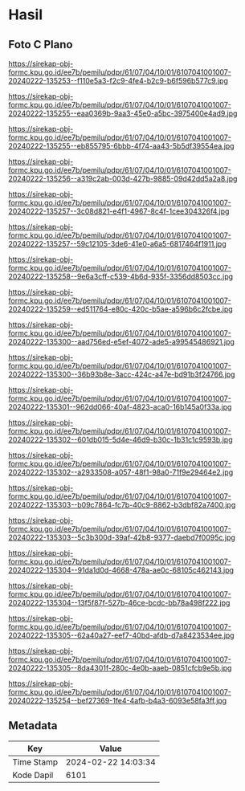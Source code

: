 # Hasil

## Foto C Plano

https://sirekap-obj-formc.kpu.go.id/ee7b/pemilu/pdpr/61/07/04/10/01/6107041001007-20240222-135253--f110e5a3-f2c9-4fe4-b2c9-b6f596b577c9.jpg

https://sirekap-obj-formc.kpu.go.id/ee7b/pemilu/pdpr/61/07/04/10/01/6107041001007-20240222-135255--eaa0369b-9aa3-45e0-a5bc-3975400e4ad9.jpg

https://sirekap-obj-formc.kpu.go.id/ee7b/pemilu/pdpr/61/07/04/10/01/6107041001007-20240222-135255--eb855795-6bbb-4f74-aa43-5b5df39554ea.jpg

https://sirekap-obj-formc.kpu.go.id/ee7b/pemilu/pdpr/61/07/04/10/01/6107041001007-20240222-135256--a319c2ab-003d-427b-9885-09d42dd5a2a8.jpg

https://sirekap-obj-formc.kpu.go.id/ee7b/pemilu/pdpr/61/07/04/10/01/6107041001007-20240222-135257--3c08d821-e4f1-4967-8c4f-1cee304326f4.jpg

https://sirekap-obj-formc.kpu.go.id/ee7b/pemilu/pdpr/61/07/04/10/01/6107041001007-20240222-135257--59c12105-3de6-41e0-a6a5-6817464f1911.jpg

https://sirekap-obj-formc.kpu.go.id/ee7b/pemilu/pdpr/61/07/04/10/01/6107041001007-20240222-135258--9e6a3cff-c539-4b6d-935f-3356dd8503cc.jpg

https://sirekap-obj-formc.kpu.go.id/ee7b/pemilu/pdpr/61/07/04/10/01/6107041001007-20240222-135259--ed511764-e80c-420c-b5ae-a596b6c2fcbe.jpg

https://sirekap-obj-formc.kpu.go.id/ee7b/pemilu/pdpr/61/07/04/10/01/6107041001007-20240222-135300--aad756ed-e5ef-4072-ade5-a99545486921.jpg

https://sirekap-obj-formc.kpu.go.id/ee7b/pemilu/pdpr/61/07/04/10/01/6107041001007-20240222-135300--36b93b8e-3acc-424c-a47e-bd91b3f24766.jpg

https://sirekap-obj-formc.kpu.go.id/ee7b/pemilu/pdpr/61/07/04/10/01/6107041001007-20240222-135301--962dd066-40af-4823-aca0-16b145a0f33a.jpg

https://sirekap-obj-formc.kpu.go.id/ee7b/pemilu/pdpr/61/07/04/10/01/6107041001007-20240222-135302--601db015-5d4e-46d9-b30c-1b31c1c9593b.jpg

https://sirekap-obj-formc.kpu.go.id/ee7b/pemilu/pdpr/61/07/04/10/01/6107041001007-20240222-135302--a2933508-a057-48f1-98a0-71f9e29464e2.jpg

https://sirekap-obj-formc.kpu.go.id/ee7b/pemilu/pdpr/61/07/04/10/01/6107041001007-20240222-135303--b09c7864-fc7b-40c9-8862-b3dbf82a7400.jpg

https://sirekap-obj-formc.kpu.go.id/ee7b/pemilu/pdpr/61/07/04/10/01/6107041001007-20240222-135303--5c3b300d-39af-42b8-9377-daebd7f0095c.jpg

https://sirekap-obj-formc.kpu.go.id/ee7b/pemilu/pdpr/61/07/04/10/01/6107041001007-20240222-135304--91da1d0d-4668-478a-ae0c-68105c462143.jpg

https://sirekap-obj-formc.kpu.go.id/ee7b/pemilu/pdpr/61/07/04/10/01/6107041001007-20240222-135304--13f5f87f-527b-46ce-bcdc-bb78a498f222.jpg

https://sirekap-obj-formc.kpu.go.id/ee7b/pemilu/pdpr/61/07/04/10/01/6107041001007-20240222-135305--62a40a27-eef7-40bd-afdb-d7a8423534ee.jpg

https://sirekap-obj-formc.kpu.go.id/ee7b/pemilu/pdpr/61/07/04/10/01/6107041001007-20240222-135305--8da4301f-280c-4e0b-aaeb-0851cfcb9e5b.jpg

https://sirekap-obj-formc.kpu.go.id/ee7b/pemilu/pdpr/61/07/04/10/01/6107041001007-20240222-135254--bef27369-1fe4-4afb-b4a3-6093e58fa3ff.jpg


## Metadata

| Key        | Value               |
| ---------- | ------------------- |
| Time Stamp | 2024-02-22 14:03:34 |
| Kode Dapil | 6101                |



